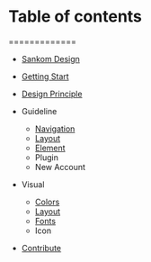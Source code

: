 
# Table of contents
=============

- [Sankom Design](../README.md)

- [Getting Start](getting-start.md)
- [Design Principle](design-principle.md)

- Guideline
  - [Navigation](guideline-navigation.md)
  - [Layout](guideline-layout.md)
  - [Element](guideline-element.md)
  - Plugin
  - New Account
  
- Visual
  - [Colors](visual-color.md)
  - [Layout](visual-layout.md)
  - [Fonts](visual-font.md)
  - Icon

- [Contribute](contribute.md)
